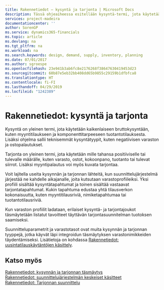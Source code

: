 ```yaml
---
title: Rakennetiedot – kysyntä ja tarjonta | Microsoft Docs
description: Tässä ohjeaiheessa esitellään kysyntä-termi, jota käytetään kaikenlaiseen bruttokysyntään, kuten myyntitilaukseen ja komponenttitarpeeseen tuotantotilauksesta.
services: project-madeira
documentationcenter: ''
author: SorenGP
ms.service: dynamics365-financials
ms.topic: article
ms.devlang: na
ms.tgt_pltfrm: na
ms.workload: na
ms.search.keywords: design, demand, supply, inventory, planning
ms.date: 07/01/2017
ms.author: sgroespe
ms.openlocfilehash: 23e941b3ab6fc8e2176268f38647630419453d23
ms.sourcegitcommit: 60b87e5eb32bb408dd65b9855c29159b1dfbfca8
ms.translationtype: HT
ms.contentlocale: fi-FI
ms.lasthandoff: 04/29/2019
ms.locfileid: "1242389"
---
```

# <a name="design-details-demand-and-supply"></a>Rakennetiedot: kysyntä ja tarjonta
Kysyntä on yleinen termi, jota käytetään kaikenlaiseen bruttokysyntään, kuten myyntitilaukseen ja komponenttitarpeeseen tuotantotilauksesta. Lisäksi ohjelma sallii teknisemmät kysyntätyypit, kuten negatiivisen varaston ja ostopalautukset.  
  
Tarjonta on yleinen termi, jota käytetään mille tahansa positiiviselle tai tulevalle määrälle, kuten varasto, ostot, kokoonpano, tuotanto tai tulevat siirrot. Lisäksi myyntipalautus voi myös kuvata tarjontaa.  
  
Voit lajitella useita kysynnän ja tarjonnan lähteitä, kun suunnittelujärjestelmä järjestää ne kahdelle aikajanalle, joita kutsutaan varastoprofiileiksi. Yksi profiili sisältää kysyntätapahtumat ja toinen sisältää vastaavat tarjontatapahtumat. Kukin tapahtuma edustaa yhtä tilausverkon kokonaisuutta, kuten myyntitilausriviä, nimiketapahtumaa tai tuotantotilausriviä.  
  
Kun varaston profiilit ladataan, erilaiset kysyntä- ja tarjontajoukot täsmäytetään listatut tavoitteet täyttävän tarjontasuunnitelman tuotoksen saamiseksi.  
  
Suunnitteluparametrit ja varastotasot ovat muita kysynnän ja tarjonnan tyyppejä, jotka käyvät läpi integroidun täsmäytyksen varastonimikkeiden täydentämiseksi. Lisätietoja on kohdassa [Rakennetiedot: uusintatilauskäytäntöjen käsittely](design-details-handling-reordering-policies.md).  
  
## <a name="see-also"></a>Katso myös  
[Rakennetiedot: kysynnän ja tarjonnan täsmäytys](design-details-balancing-demand-and-supply.md)   
[Rakennetiedot: suunnittelujärjestelmän keskeiset käsitteet](design-details-central-concepts-of-the-planning-system.md)   
[Rakennetiedot: Tarjonnan suunnittelu](design-details-supply-planning.md)